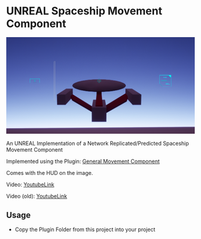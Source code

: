 # UNREAL Spaceship Movement Component

![Ship_And_Hud](./Documentation/Images/Ship_And_Hud.png)

An UNREAL Implementation of a Network Replicated/Predicted Spaceship Movement Component

Implemented using the Plugin: [General Movement Component](https://marketplace-website-node-launcher-prod.ol.epicgames.com/ue/marketplace/en-US/product/general-movement-component)

Comes with the HUD on the image.

Video:
[YoutubeLink](https://www.youtube.com/watch?v=lFFDed18QF4)

Video (old):
[YoutubeLink](https://www.youtube.com/watch?v=UrenweCyPng)

## Usage
* Copy the Plugin Folder from this project into your project
